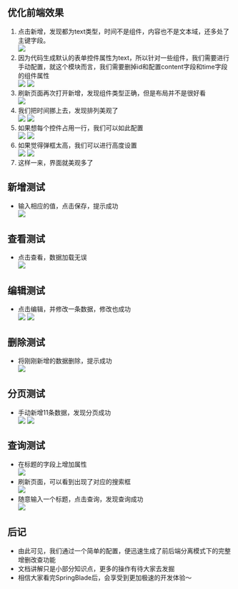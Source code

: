 ## 优化前端效果

1.  点击新增，发现都为text类型，时间不是组件，内容也不是文本域，还多处了主键字段。  
 ![](../images/screenshot_1609049145000.png)
2.  因为代码生成默认的表单控件属性为text，所以针对一些组件，我们需要进行手动配置，就这个模块而言，我们需要删掉id和配置content字段和time字段的组件属性  
![](../images/screenshot_1609049152040.png) 
![](../images/screenshot_1609049159637.png)
3.  刷新页面再次打开新增，发现组件类型正确，但是布局并不是很好看  
![](../images/screenshot_1609049168538.png)
4.  我们把时间挪上去，发现排列美观了  
![](../images/screenshot_1609049176549.png)
![](../images/screenshot_1609049189342.png)
5.  如果想每个控件占用一行，我们可以如此配置  
 ![](../images/screenshot_1609049196782.png)
 ![](../images/screenshot_1609049205067.png)
6.  如果觉得弹框太高，我们可以进行高度设置  
  ![](../images/screenshot_1609049212610.png)
  ![](../images/screenshot_1609049220473.png)
7.  这样一来，界面就美观多了

## 新增测试

*   输入相应的值，点击保存，提示成功  
  ![](../images/screenshot_1609049232601.png)

## 查看测试

*   点击查看，数据加载无误  
   ![](../images/screenshot_1609049242052.png)

## 编辑测试

*   点击编辑，并修改一条数据，修改也成功  
  ![](../images/screenshot_1609049253077.png) 
![](../images/screenshot_1609049259559.png)

## 删除测试

*   将刚刚新增的数据删除，提示成功  
 ![](../images/screenshot_1609049269692.png)

## 分页测试

*   手动新增11条数据，发现分页成功  
  ![](../images/screenshot_1609049277546.png)
  ![](../images/screenshot_1609049296819.png)

## 查询测试

*   在标题的字段上增加属性  
![](../images/screenshot_1609049305176.png)
*   刷新页面，可以看到出现了对应的搜索框  
![](../images/screenshot_1609049312329.png)
*   随意输入一个标题，点击查询，发现查询成功  
![](../images/screenshot_1609049319626.png)

## 后记

*   由此可见，我们通过一个简单的配置，便迅速生成了前后端分离模式下的完整增删改查功能
*   文档讲解只是小部分知识点，更多的操作有待大家去发掘
*   相信大家看完SpringBlade后，会享受到更加极速的开发体验～
